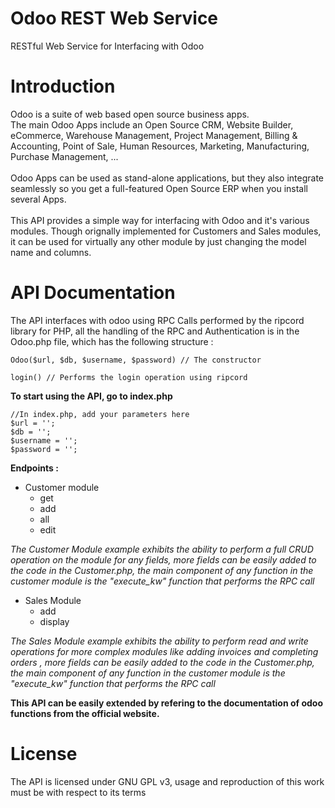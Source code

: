 # Odoo REST Web Service
RESTful Web Service for Interfacing with Odoo

# Introduction 

Odoo is a suite of web based open source business apps.
<br/>
The main Odoo Apps include an Open Source CRM, Website Builder, eCommerce, Warehouse Management, Project Management, Billing & Accounting, Point of Sale, Human Resources, Marketing, Manufacturing, Purchase Management, ...
<br/>
<br/>
Odoo Apps can be used as stand-alone applications, but they also integrate seamlessly so you get a full-featured Open Source ERP when you install several Apps.
<br/>
<br/>
This API provides a simple way for interfacing with Odoo and it's various modules.
Though orignally implemented for Customers and Sales modules, it can be used for virtually any other module by just changing the model name and columns.

# API Documentation

The API interfaces with odoo using RPC Calls performed by the ripcord library for PHP, all the handling of the RPC and Authentication is in the Odoo.php file, which has the following structure :

    Odoo($url, $db, $username, $password) // The constructor 
    
    login() // Performs the login operation using ripcord
    
**To start using the API, go to index.php**

    //In index.php, add your parameters here
    $url = '';
    $db = '';
    $username = '';
    $password = '';

**Endpoints :** <br/>

- Customer module
  - get
  - add
  - all
  - edit

*The Customer Module example exhibits the ability to perform a full CRUD operation on the module for any fields, more fields can be easily added to the code in the Customer.php, the main component of any function in the customer module is the "execute_kw" function that performs the RPC call*
  
- Sales Module
  - add
  - display 
  
*The Sales Module example exhibits the ability to perform read and write operations for more complex modules like adding invoices and completing orders , more fields can be easily added to the code in the Customer.php, the main component of any function in the customer module is the "execute_kw" function that performs the RPC call*


**This API can be easily extended by refering to the documentation of odoo functions from the official website.** 
  
# License

The API is licensed under GNU GPL v3, usage and reproduction of this work must be with respect to its terms
